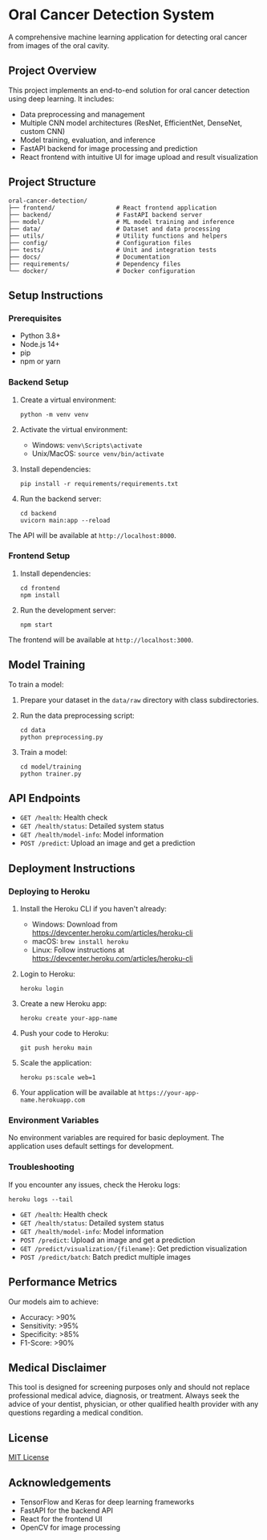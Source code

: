 # Oral Cancer Detection System

A comprehensive machine learning application for detecting oral cancer from images of the oral cavity.

## Project Overview

This project implements an end-to-end solution for oral cancer detection using deep learning. It includes:

- Data preprocessing and management
- Multiple CNN model architectures (ResNet, EfficientNet, DenseNet, custom CNN)
- Model training, evaluation, and inference
- FastAPI backend for image processing and prediction
- React frontend with intuitive UI for image upload and result visualization

## Project Structure

```
oral-cancer-detection/
├── frontend/                 # React frontend application
├── backend/                  # FastAPI backend server
├── model/                    # ML model training and inference
├── data/                     # Dataset and data processing
├── utils/                    # Utility functions and helpers
├── config/                   # Configuration files
├── tests/                    # Unit and integration tests
├── docs/                     # Documentation
├── requirements/             # Dependency files
└── docker/                   # Docker configuration
```

## Setup Instructions

### Prerequisites

- Python 3.8+
- Node.js 14+
- pip
- npm or yarn

### Backend Setup

1. Create a virtual environment:
   ```
   python -m venv venv
   ```

2. Activate the virtual environment:
   - Windows: `venv\Scripts\activate`
   - Unix/MacOS: `source venv/bin/activate`

3. Install dependencies:
   ```
   pip install -r requirements/requirements.txt
   ```

4. Run the backend server:
   ```
   cd backend
   uvicorn main:app --reload
   ```

The API will be available at `http://localhost:8000`.

### Frontend Setup

1. Install dependencies:
   ```
   cd frontend
   npm install
   ```

2. Run the development server:
   ```
   npm start
   ```

The frontend will be available at `http://localhost:3000`.

## Model Training

To train a model:

1. Prepare your dataset in the `data/raw` directory with class subdirectories.
2. Run the data preprocessing script:
   ```
   cd data
   python preprocessing.py
   ```

3. Train a model:
   ```
   cd model/training
   python trainer.py
   ```

## API Endpoints

- `GET /health`: Health check
- `GET /health/status`: Detailed system status
- `GET /health/model-info`: Model information
- `POST /predict`: Upload an image and get a prediction

## Deployment Instructions

### Deploying to Heroku

1. Install the Heroku CLI if you haven't already:
   - Windows: Download from https://devcenter.heroku.com/articles/heroku-cli
   - macOS: `brew install heroku`
   - Linux: Follow instructions at https://devcenter.heroku.com/articles/heroku-cli

2. Login to Heroku:
   ```
   heroku login
   ```

3. Create a new Heroku app:
   ```
   heroku create your-app-name
   ```

4. Push your code to Heroku:
   ```
   git push heroku main
   ```

5. Scale the application:
   ```
   heroku ps:scale web=1
   ```

6. Your application will be available at `https://your-app-name.herokuapp.com`

### Environment Variables

No environment variables are required for basic deployment. The application uses default settings for development.

### Troubleshooting

If you encounter any issues, check the Heroku logs:
```
heroku logs --tail
```

- `GET /health`: Health check
- `GET /health/status`: Detailed system status
- `GET /health/model-info`: Model information
- `POST /predict`: Upload an image and get a prediction
- `GET /predict/visualization/{filename}`: Get prediction visualization
- `POST /predict/batch`: Batch predict multiple images

## Performance Metrics

Our models aim to achieve:
- Accuracy: >90%
- Sensitivity: >95%
- Specificity: >85%
- F1-Score: >90%

## Medical Disclaimer

This tool is designed for screening purposes only and should not replace professional medical advice, diagnosis, or treatment. Always seek the advice of your dentist, physician, or other qualified health provider with any questions regarding a medical condition.

## License

[MIT License](LICENSE)

## Acknowledgements

- TensorFlow and Keras for deep learning frameworks
- FastAPI for the backend API
- React for the frontend UI
- OpenCV for image processing
